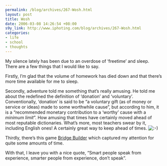 ```yaml
--- 
permalink: /blog/archives/267-Wosh.html
layout: post
title: Wosh
date: 2006-03-08 14:26:54 +08:00
s9y_link: http://www.iphoting.com/blog/archives/267-Wosh.html
categories: 
- life
- school
- thoughts
---
```

<p class="whiteline"><p>My silence lately has been due to an overdose of &#8216;freetime&#8217; and sleep. There are a few things that I would like to say.</p>
</p><p class="whiteline"><p>Firstly, I&#8217;m glad that the volume of homework has died down and that there&#8217;s more time available for me to sleep.</p>
</p><p class="whiteline"><p>Secondly, adventure told me something that&#8217;s really amusing. He told me about the redefined the definition of &#8216;donation&#8217; and &#8216;voluntary&#8217;. Conventionally, &#8216;donation&#8217; is said to be &#8220;a voluntary gift (as of money or service or ideas) made to some worthwhile cause&#8221;, but according to him, it is a &#8220;recommended monetary contribution to a &#8216;worthy&#8217; cause with a <em>minimum limit</em>&#8221;. How amusing that times have certainly moved ahead of most reputable dictionaries. What&#8217;s more, most teachers swear by it, including English ones! A certainly great way to keep ahead of times. <img src="http://static-s3.iphoting.com/blog/templates/default/img/emoticons/smile.png" alt=":-)" style="display: inline; vertical-align: bottom;" class="emoticon" /></p>
</p><p class="whiteline"><p>Thirdly, there&#8217;s this game <a onclick="_gaq.push(['_trackPageview', '/extlink/www.bridgebuilder-game.com/bb-info.php']);"  href="http://www.bridgebuilder-game.com/bb-info.php">Bridge Builder</a> which captured my attention for quite some amounts of time.</p>
</p><p class="break"><p>With that, I leave you with a nice quote, &#8220;Smart people speak from experience, smarter people from experience, don&#8217;t speak&#8221;.</p></p>
